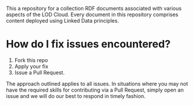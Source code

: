 This a repository for a collection RDF documents associated with various aspects of the LOD Cloud. Every document in this repository comprises content deployed using Linked Data principles. 

# How do I fix issues encountered?
1. Fork this repo
2. Apply your fix
3. Issue a Pull Request.

The approach outlined applies to all issues. In situations where you may not have the required skills for contributing via a Pull Request, simply open an issue and we will do our best to respond in timely fashion. 
